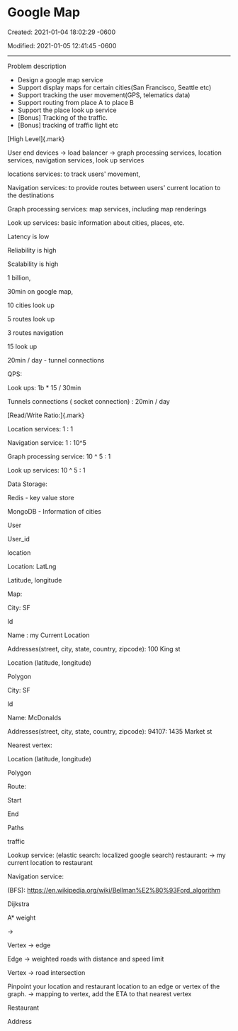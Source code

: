 # Google Map

Created: 2021-01-04 18:02:29 -0600

Modified: 2021-01-05 12:41:45 -0600

---

Problem description

- Design a google map service
- Support display maps for certain cities(San Francisco, Seattle etc)
- Support tracking the user movement(GPS, telematics data)
- Support routing from place A to place B
- Support the place look up service
- [Bonus] Tracking of the traffic.
- [Bonus] tracking of traffic light etc



[High Level]{.mark}



User end devices -> load balancer -> graph processing services, location services, navigation services, look up services



locations services: to track users' movement,

Navigation services: to provide routes between users' current location to the destinations

Graph processing services: map services, including map renderings

Look up services: basic information about cities, places, etc.

Latency is low

Reliability is high

Scalability is high

1 billion,

30min on google map,

10 cities look up

5 routes look up

3 routes navigation

15 look up

20min / day - tunnel connections

QPS:

Look ups: 1b * 15 / 30min

Tunnels connections ( socket connection) : 20min / day





[Read/Write Ratio:]{.mark}

Location services: 1 : 1

Navigation service: 1 : 10^5

Graph processing service: 10 ^ 5 : 1

Look up services: 10 ^ 5 : 1





Data Storage:

Redis - key value store

MongoDB - Information of cities

User

User_id

location

Location: LatLng

Latitude, longitude



Map:

City: SF

Id

Name : my Current Location

Addresses(street, city, state, country, zipcode): 100 King st

Location (latitude, longitude)

Polygon

City: SF

Id

Name: McDonalds

Addresses(street, city, state, country, zipcode): 94107: 1435 Market st

Nearest vertex:

Location (latitude, longitude)

Polygon

Route:

Start

End

Paths

traffic



Lookup service: (elastic search: localized google search) restaurant: -> my current location to restaurant

Navigation service:

(BFS): <https://en.wikipedia.org/wiki/Bellman%E2%80%93Ford_algorithm>

Dijkstra

A* weight

->

Vertex -> edge

Edge -> weighted roads with distance and speed limit

Vertex -> road intersection



Pinpoint your location and restaurant location to an edge or vertex of the graph. -> mapping to vertex, add the ETA to that nearest vertex

Restaurant

Address
